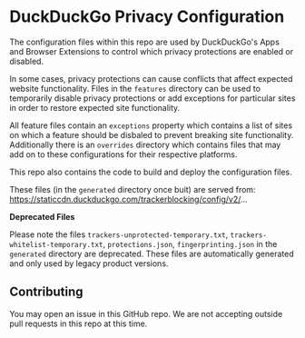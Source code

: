 # DuckDuckGo Privacy Configuration

The configuration files within this repo are used by DuckDuckGo's Apps and Browser Extensions to control which privacy protections are enabled or disabled.

In some cases, privacy protections can cause conflicts that affect expected website functionality. Files in the `features` directory can be used to temporarily disable privacy protections or add exceptions for particular sites in order to restore expected site functionality.

All feature files contain an `exceptions` property which contains a list of sites on which a feature should be disbaled to prevent breaking site functionality. Additionally there is an `overrides` directory which contains files that may add on to these configurations for their respective platforms.
 
This repo also contains the code to build and deploy the configuration files.
 
These files (in the `generated` directory once buit) are served from: https://staticcdn.duckduckgo.com/trackerblocking/config/v2/...
 
**Deprecated Files**

Please note the files `trackers-unprotected-temporary.txt`, `trackers-whitelist-temporary.txt`, `protections.json`, `fingerprinting.json` in the `generated` directory are deprecated. These files are automatically generated and only used by legacy product versions.

## Contributing 
You may open an issue in this GitHub repo. We are not accepting outside pull requests in this repo at this time.

